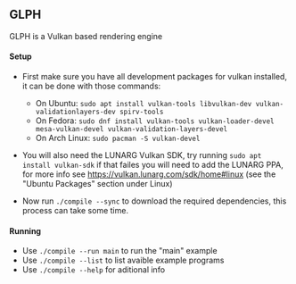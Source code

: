 ## GLPH
GLPH is a Vulkan based rendering engine

#### Setup
 - First make sure you have all development packages for vulkan installed, it can be done with those commands:
   - On Ubuntu: `sudo apt install vulkan-tools libvulkan-dev vulkan-validationlayers-dev spirv-tools`
   - On Fedora: `sudo dnf install vulkan-tools vulkan-loader-devel mesa-vulkan-devel vulkan-validation-layers-devel`
   - On Arch Linux: `sudo pacman -S vulkan-devel`

 - You will also need the LUNARG Vulkan SDK, try running `sudo apt install vulkan-sdk` if that failes you will need to add the LUNARG PPA,
for more info see https://vulkan.lunarg.com/sdk/home#linux (see the "Ubuntu Packages" section under Linux)

 - Now run `./compile --sync` to download the required dependencies, this process can take some time.

#### Running
* Use `./compile --run main` to run the "main" example
* Use `./compile --list` to list avaible example programs
* Use `./compile --help` for aditional info
